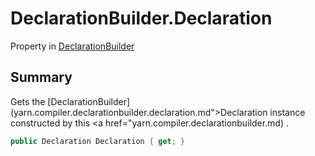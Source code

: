 # DeclarationBuilder.Declaration

Property in [DeclarationBuilder](/docs/api/csharp/yarn.compiler.declarationbuilder.md)

## Summary


Gets the  [DeclarationBuilder](yarn.compiler.declarationbuilder.declaration.md">Declaration</a>  instance constructed by this  <a href="yarn.compiler.declarationbuilder.md) .


```csharp
public Declaration Declaration { get; }
```

